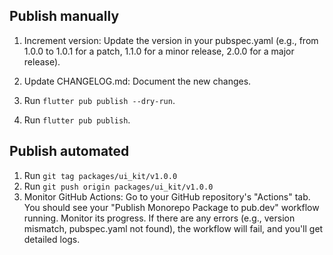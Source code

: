 ## Publish manually

1. Increment version: Update the version in your pubspec.yaml (e.g., from 1.0.0 to 1.0.1 for a patch, 1.1.0 for a minor release, 2.0.0 for a major release).

2. Update CHANGELOG.md: Document the new changes.

3. Run `flutter pub publish --dry-run`.

4. Run `flutter pub publish`.

## Publish automated

1. Run `git tag packages/ui_kit/v1.0.0`
2. Run `git push origin packages/ui_kit/v1.0.0`
3. Monitor GitHub Actions:
Go to your GitHub repository's "Actions" tab. You should see your "Publish Monorepo Package to pub.dev" workflow running. Monitor its progress. If there are any errors (e.g., version mismatch, pubspec.yaml not found), the workflow will fail, and you'll get detailed logs.